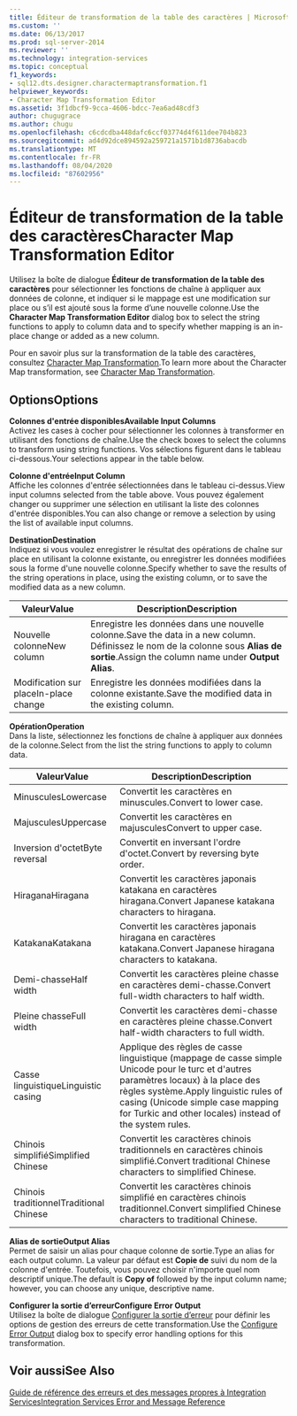 ```yaml
---
title: Éditeur de transformation de la table des caractères | Microsoft Docs
ms.custom: ''
ms.date: 06/13/2017
ms.prod: sql-server-2014
ms.reviewer: ''
ms.technology: integration-services
ms.topic: conceptual
f1_keywords:
- sql12.dts.designer.charactermaptransformation.f1
helpviewer_keywords:
- Character Map Transformation Editor
ms.assetid: 3f1dbcf9-9cca-4606-bdcc-7ea6ad48cdf3
author: chugugrace
ms.author: chugu
ms.openlocfilehash: c6cdcdba448dafc6ccf03774d4f611dee704b823
ms.sourcegitcommit: ad4d92dce894592a259721a1571b1d8736abacdb
ms.translationtype: MT
ms.contentlocale: fr-FR
ms.lasthandoff: 08/04/2020
ms.locfileid: "87602956"
---
```

# <a name="character-map-transformation-editor"></a><span data-ttu-id="57280-102">Éditeur de transformation de la table des caractères</span><span class="sxs-lookup"><span data-stu-id="57280-102">Character Map Transformation Editor</span></span>
  <span data-ttu-id="57280-103">Utilisez la boîte de dialogue **Éditeur de transformation de la table des caractères** pour sélectionner les fonctions de chaîne à appliquer aux données de colonne, et indiquer si le mappage est une modification sur place ou s’il est ajouté sous la forme d’une nouvelle colonne.</span><span class="sxs-lookup"><span data-stu-id="57280-103">Use the **Character Map Transformation Editor** dialog box to select the string functions to apply to column data and to specify whether mapping is an in-place change or added as a new column.</span></span>  
  
 <span data-ttu-id="57280-104">Pour en savoir plus sur la transformation de la table des caractères, consultez [Character Map Transformation](data-flow/transformations/character-map-transformation.md).</span><span class="sxs-lookup"><span data-stu-id="57280-104">To learn more about the Character Map transformation, see [Character Map Transformation](data-flow/transformations/character-map-transformation.md).</span></span>  
  
## <a name="options"></a><span data-ttu-id="57280-105">Options</span><span class="sxs-lookup"><span data-stu-id="57280-105">Options</span></span>  
 <span data-ttu-id="57280-106">**Colonnes d'entrée disponibles**</span><span class="sxs-lookup"><span data-stu-id="57280-106">**Available Input Columns**</span></span>  
 <span data-ttu-id="57280-107">Activez les cases à cocher pour sélectionner les colonnes à transformer en utilisant des fonctions de chaîne.</span><span class="sxs-lookup"><span data-stu-id="57280-107">Use the check boxes to select the columns to transform using string functions.</span></span> <span data-ttu-id="57280-108">Vos sélections figurent dans le tableau ci-dessous.</span><span class="sxs-lookup"><span data-stu-id="57280-108">Your selections appear in the table below.</span></span>  
  
 <span data-ttu-id="57280-109">**Colonne d'entrée**</span><span class="sxs-lookup"><span data-stu-id="57280-109">**Input Column**</span></span>  
 <span data-ttu-id="57280-110">Affiche les colonnes d'entrée sélectionnées dans le tableau ci-dessus.</span><span class="sxs-lookup"><span data-stu-id="57280-110">View input columns selected from the table above.</span></span> <span data-ttu-id="57280-111">Vous pouvez également changer ou supprimer une sélection en utilisant la liste des colonnes d'entrée disponibles.</span><span class="sxs-lookup"><span data-stu-id="57280-111">You can also change or remove a selection by using the list of available input columns.</span></span>  
  
 <span data-ttu-id="57280-112">**Destination**</span><span class="sxs-lookup"><span data-stu-id="57280-112">**Destination**</span></span>  
 <span data-ttu-id="57280-113">Indiquez si vous voulez enregistrer le résultat des opérations de chaîne sur place en utilisant la colonne existante, ou enregistrer les données modifiées sous la forme d'une nouvelle colonne.</span><span class="sxs-lookup"><span data-stu-id="57280-113">Specify whether to save the results of the string operations in place, using the existing column, or to save the modified data as a new column.</span></span>  
  
|<span data-ttu-id="57280-114">Valeur</span><span class="sxs-lookup"><span data-stu-id="57280-114">Value</span></span>|<span data-ttu-id="57280-115">Description</span><span class="sxs-lookup"><span data-stu-id="57280-115">Description</span></span>|  
|-----------|-----------------|  
|<span data-ttu-id="57280-116">Nouvelle colonne</span><span class="sxs-lookup"><span data-stu-id="57280-116">New column</span></span>|<span data-ttu-id="57280-117">Enregistre les données dans une nouvelle colonne.</span><span class="sxs-lookup"><span data-stu-id="57280-117">Save the data in a new column.</span></span> <span data-ttu-id="57280-118">Définissez le nom de la colonne sous **Alias de sortie**.</span><span class="sxs-lookup"><span data-stu-id="57280-118">Assign the column name under **Output Alias**.</span></span>|  
|<span data-ttu-id="57280-119">Modification sur place</span><span class="sxs-lookup"><span data-stu-id="57280-119">In-place change</span></span>|<span data-ttu-id="57280-120">Enregistre les données modifiées dans la colonne existante.</span><span class="sxs-lookup"><span data-stu-id="57280-120">Save the modified data in the existing column.</span></span>|  
  
 <span data-ttu-id="57280-121">**Opération**</span><span class="sxs-lookup"><span data-stu-id="57280-121">**Operation**</span></span>  
 <span data-ttu-id="57280-122">Dans la liste, sélectionnez les fonctions de chaîne à appliquer aux données de la colonne.</span><span class="sxs-lookup"><span data-stu-id="57280-122">Select from the list the string functions to apply to column data.</span></span>  
  
|<span data-ttu-id="57280-123">Valeur</span><span class="sxs-lookup"><span data-stu-id="57280-123">Value</span></span>|<span data-ttu-id="57280-124">Description</span><span class="sxs-lookup"><span data-stu-id="57280-124">Description</span></span>|  
|-----------|-----------------|  
|<span data-ttu-id="57280-125">Minuscules</span><span class="sxs-lookup"><span data-stu-id="57280-125">Lowercase</span></span>|<span data-ttu-id="57280-126">Convertit les caractères en minuscules.</span><span class="sxs-lookup"><span data-stu-id="57280-126">Convert to lower case.</span></span>|  
|<span data-ttu-id="57280-127">Majuscules</span><span class="sxs-lookup"><span data-stu-id="57280-127">Uppercase</span></span>|<span data-ttu-id="57280-128">Convertit les caractères en majuscules</span><span class="sxs-lookup"><span data-stu-id="57280-128">Convert to upper case.</span></span>|  
|<span data-ttu-id="57280-129">Inversion d'octet</span><span class="sxs-lookup"><span data-stu-id="57280-129">Byte reversal</span></span>|<span data-ttu-id="57280-130">Convertit en inversant l'ordre d'octet.</span><span class="sxs-lookup"><span data-stu-id="57280-130">Convert by reversing byte order.</span></span>|  
|<span data-ttu-id="57280-131">Hiragana</span><span class="sxs-lookup"><span data-stu-id="57280-131">Hiragana</span></span>|<span data-ttu-id="57280-132">Convertit les caractères japonais katakana en caractères hiragana.</span><span class="sxs-lookup"><span data-stu-id="57280-132">Convert Japanese katakana characters to hiragana.</span></span>|  
|<span data-ttu-id="57280-133">Katakana</span><span class="sxs-lookup"><span data-stu-id="57280-133">Katakana</span></span>|<span data-ttu-id="57280-134">Convertit les caractères japonais hiragana en caractères katakana.</span><span class="sxs-lookup"><span data-stu-id="57280-134">Convert Japanese hiragana characters to katakana.</span></span>|  
|<span data-ttu-id="57280-135">Demi-chasse</span><span class="sxs-lookup"><span data-stu-id="57280-135">Half width</span></span>|<span data-ttu-id="57280-136">Convertit les caractères pleine chasse en caractères demi-chasse.</span><span class="sxs-lookup"><span data-stu-id="57280-136">Convert full-width characters to half width.</span></span>|  
|<span data-ttu-id="57280-137">Pleine chasse</span><span class="sxs-lookup"><span data-stu-id="57280-137">Full width</span></span>|<span data-ttu-id="57280-138">Convertit les caractères demi-chasse en caractères pleine chasse.</span><span class="sxs-lookup"><span data-stu-id="57280-138">Convert half-width characters to full width.</span></span>|  
|<span data-ttu-id="57280-139">Casse linguistique</span><span class="sxs-lookup"><span data-stu-id="57280-139">Linguistic casing</span></span>|<span data-ttu-id="57280-140">Applique des règles de casse linguistique (mappage de casse simple Unicode pour le turc et d'autres paramètres locaux) à la place des règles système.</span><span class="sxs-lookup"><span data-stu-id="57280-140">Apply linguistic rules of casing (Unicode simple case mapping for Turkic and other locales) instead of the system rules.</span></span>|  
|<span data-ttu-id="57280-141">Chinois simplifié</span><span class="sxs-lookup"><span data-stu-id="57280-141">Simplified Chinese</span></span>|<span data-ttu-id="57280-142">Convertit les caractères chinois traditionnels en caractères chinois simplifié.</span><span class="sxs-lookup"><span data-stu-id="57280-142">Convert traditional Chinese characters to simplified Chinese.</span></span>|  
|<span data-ttu-id="57280-143">Chinois traditionnel</span><span class="sxs-lookup"><span data-stu-id="57280-143">Traditional Chinese</span></span>|<span data-ttu-id="57280-144">Convertit les caractères chinois simplifié en caractères chinois traditionnel.</span><span class="sxs-lookup"><span data-stu-id="57280-144">Convert simplified Chinese characters to traditional Chinese.</span></span>|  
  
 <span data-ttu-id="57280-145">**Alias de sortie**</span><span class="sxs-lookup"><span data-stu-id="57280-145">**Output Alias**</span></span>  
 <span data-ttu-id="57280-146">Permet de saisir un alias pour chaque colonne de sortie.</span><span class="sxs-lookup"><span data-stu-id="57280-146">Type an alias for each output column.</span></span> <span data-ttu-id="57280-147">La valeur par défaut est **Copie de** suivi du nom de la colonne d'entrée. Toutefois, vous pouvez choisir n'importe quel nom descriptif unique.</span><span class="sxs-lookup"><span data-stu-id="57280-147">The default is **Copy of** followed by the input column name; however, you can choose any unique, descriptive name.</span></span>  
  
 <span data-ttu-id="57280-148">**Configurer la sortie d’erreur**</span><span class="sxs-lookup"><span data-stu-id="57280-148">**Configure Error Output**</span></span>  
 <span data-ttu-id="57280-149">Utilisez la boîte de dialogue [Configurer la sortie d’erreur](../../2014/integration-services/configure-error-output.md) pour définir les options de gestion des erreurs de cette transformation.</span><span class="sxs-lookup"><span data-stu-id="57280-149">Use the [Configure Error Output](../../2014/integration-services/configure-error-output.md) dialog box to specify error handling options for this transformation.</span></span>  
  
## <a name="see-also"></a><span data-ttu-id="57280-150">Voir aussi</span><span class="sxs-lookup"><span data-stu-id="57280-150">See Also</span></span>  
 [<span data-ttu-id="57280-151">Guide de référence des erreurs et des messages propres à Integration Services</span><span class="sxs-lookup"><span data-stu-id="57280-151">Integration Services Error and Message Reference</span></span>](../../2014/integration-services/integration-services-error-and-message-reference.md)  
  
  
